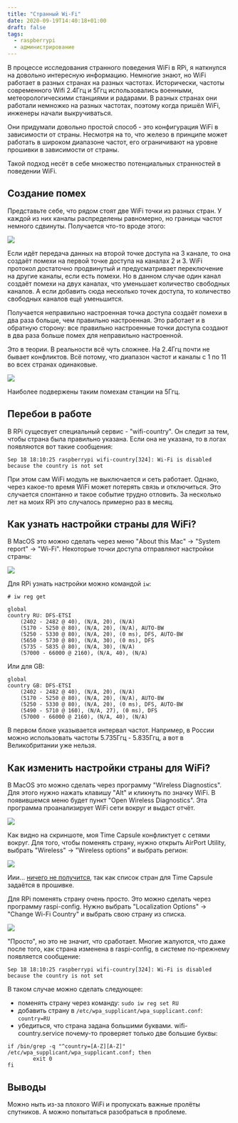```yaml
---
title: "Странный Wi-Fi"
date: 2020-09-19T14:40:18+01:00
draft: false
tags:
  - raspberrypi
  - администрирование
---
```



В процессе исследования странного поведения WiFi в RPi, я наткнулся на довольно интересную информацию. Немногие знают, но WiFi работает в разных странах на разных частотах. Исторически, частоты современного Wifi 2.4Ггц и 5Ггц использовались военными, метеорологическими станциями и радарами. В разных странах они работали немножко на разных частотах, поэтому когда пришёл WiFi, инженеры начали выкручиваться. 

Они придумали довольно простой способ - это конфигурация WiFi в зависимости от страны. Несмотря на то, что железо в принципе может работать в широком диапазоне частот, его ограничивают на уровне прошивки в зависимости от страны.

Такой подход несёт в себе множество потенциальных странностей в поведении WiFi.

## Создание помех

Представьте себе, что рядом стоят две WiFi точки из разных стран. У каждой из них каналы распределены равномерно, но границы частот немного сдвинуты. Получается что-то вроде этого:

![](/img/wifi-country-codes/1.png)

Если идёт передача данных на второй точке доступа на 3 канале, то она создаёт помехи на первой точке доступа на каналах 2 и 3. WiFi протокол достаточно продвинутый и предусматривает переключение на другие каналы, если есть помехи. Но в данном случае один канал создаёт помехи на двух каналах, что уменьшает количество свободных каналов. А если добавить сюда несколько точек доступа, то количество свободных каналов ещё уменьшится.

Получается неправильно настроенная точка доступа создаёт помехи в два раза больше, чем правильно настроенная. Это работает и в обратную сторону: все правильно настроенные точки доступа создают в два раза больше помех для неправильно настроенной.

Это в теории. В реальности всё чуть сложнее. На 2.4Ггц почти не бывает конфликтов. Всё потому, что диапазон частот и каналы с 1 по 11 во всех странах одинаковые.  

![](/img/wifi-country-codes/2.png)

Наиболее подвержены таким помехам станции на 5Ггц.

## Перебои в работе

В RPi сущесвует специальный сервис - "wifi-country". Он следит за тем, чтобы страна была правильно указана. Если она не указана, то в логах появляются вот такие сообщения:

```
Sep 18 18:10:25 raspberrypi wifi-country[324]: Wi-Fi is disabled because the country is not set
```

При этом сам WiFi модуль не выключается и сеть работает. Однако, через какое-то время WiFi может потерять связь и отключиться. Это случается спонтанно и такое событие трудно отловить. За несколько лет на моих RPi это случалось примерно раз в месяц.

## Как узнать настройки страны для WiFi?

В MacOS это можно сделать через меню "About this Mac" -> "System report" -> "Wi-Fi". Некоторые точки доступа отправляют настройки страны:

![](/img/wifi-country-codes/3.png)

Для RPi узнать настройки можно командой ```iw```:

```
# iw reg get

global
country RU: DFS-ETSI
	(2402 - 2482 @ 40), (N/A, 20), (N/A)
	(5170 - 5250 @ 80), (N/A, 20), (N/A), AUTO-BW
	(5250 - 5330 @ 80), (N/A, 20), (0 ms), DFS, AUTO-BW
	(5650 - 5730 @ 80), (N/A, 30), (0 ms), DFS
	(5735 - 5835 @ 80), (N/A, 30), (N/A)
	(57000 - 66000 @ 2160), (N/A, 40), (N/A)
```

Или для GB:

```
global
country GB: DFS-ETSI
	(2402 - 2482 @ 40), (N/A, 20), (N/A)
	(5170 - 5250 @ 80), (N/A, 20), (N/A), AUTO-BW
	(5250 - 5330 @ 80), (N/A, 20), (0 ms), DFS, AUTO-BW
	(5490 - 5710 @ 160), (N/A, 27), (0 ms), DFS
	(57000 - 66000 @ 2160), (N/A, 40), (N/A)
```

В первом блоке указывается интервал частот. Например, в России можно использовать частоты 5.735Ггц - 5.835Ггц, а вот в Великобритании уже нельзя.

## Как изменить настройки страны для WiFi?

В MacOS это можно сделать через программу "Wireless Diagnostics". Для этого нужно нажать клавишу "Alt" и кликнуть по значку WiFi. В появившемся меню будет пункт "Open Wireless Diagnostics". Эта программа проанализирует WiFi сети вокруг и выдаст отчёт.

![](/img/wifi-country-codes/4.png)

Как видно на скриншоте, моя Time Capsule конфликтует с сетями вокруг. Для того, чтобы поменять страну, нужно открыть AirPort Utility, выбрать "Wireless" -> "Wireless options" и выбрать регион:

![](/img/wifi-country-codes/5.png)

Иии... [ничего не получится](https://discussions.apple.com/thread/6500525), так как список стран для Time Capsule задаётся в прошивке.

Для RPi поменять страну очень просто. Это можно сделать через программу raspi-config. Нужно выбрать "Localization Options" -> "Change Wi-Fi Country" и выбрать свою страну из списка.

![](/img/wifi-country-codes/6.png)

"Просто", но это не значит, что сработает. Многие жалуются, что даже после того, как страна изменена в raspi-config, в системе по-прежнему появляется сообщение:

```
Sep 18 18:10:25 raspberrypi wifi-country[324]: Wi-Fi is disabled because the country is not set
```

В таком случае можно сделать следующее:

 * поменять страну через команду: ```sudo iw reg set RU```
 * добавить страну в ```/etc/wpa_supplicant/wpa_supplicant.conf```: ```country=RU```
 * убедиться, что страна задана большими буквами. wifi-country.service почему-то проверяет только две большие буквы:
 
```
if /bin/grep -q "^country=[A-Z][A-Z]" /etc/wpa_supplicant/wpa_supplicant.conf; then
        exit 0
fi
```

## Выводы

Можно ныть из-за плохого WiFi и пропускать важные пролёты спутников. А можно попытаться разобраться в проблеме.